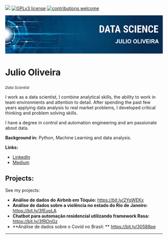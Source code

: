 [![](https://img.shields.io/badge/python-3.7+-blue.svg)](https://www.python.org/downloads/release/python-365/) [![GPLv3 license](https://img.shields.io/badge/License-GPLv3-blue.svg)](http://perso.crans.org/besson/LICENSE.html) [![contributions welcome](https://img.shields.io/badge/contributions-welcome-brightgreen.svg?style=flat)](https://github.com/carlosfab/data_science/issues)

<p align="center">
  <img src="banner.png" >
</p>

# Julio Oliveira
<sub>*Data Scientist*</sub>


I work as a data scientist, I combine analytical skills, the ability to work in team environments and attention to detail. After spending the past few years applying data analysis to real market problems, I developed critical thinking and problem solving skills.

I have a degree in control and automation engineering and am passionate about data.

**Background in:** Python, Machine Learning and data analysis.

**Links:**
* [LinkedIn](https://www.linkedin.com/in/julio-oliveira-b96149119/)
* [Medium](https://www.medium.com)


## Projects:
See my projects:

* **Análise de dados do Airbnb em Tóquio:** https://bit.ly/2YqWEKx
* **Análise de dados sobre a violência no estado do Rio de Janeiro:** https://bit.ly/3fEuoLA
* **Chatbot para automação residencial utilizando framework Rasa:** https://bit.ly/3fROnGz
* **Análise de dados sobre o Covid no Brasil: ** https://bit.ly/30588pe

---




